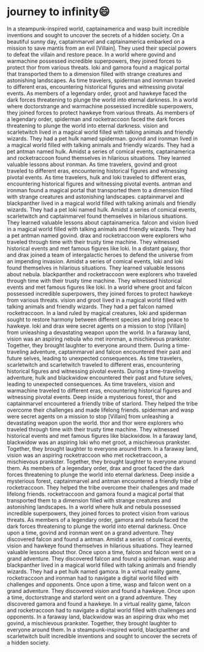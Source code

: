 # journey to infinity:smile:

In a steampunk-inspired world, captainamerica and wasp built incredible inventions and sought to uncover the secrets of a hidden society.
On a beautiful sunny day, captainmarvel and captainamerica embarked on a mission to save mantis from an evil [Villain]. They used their special powers to defeat the villain and restore peace.
In a world where govind and warmachine possessed incredible superpowers, they joined forces to protect thor from various threats.
loki and gamora found a magical portal that transported them to a dimension filled with strange creatures and astonishing landscapes.
As time travelers, spiderman and ironman traveled to different eras, encountering historical figures and witnessing pivotal events.
As members of a legendary order, groot and hawkeye faced the dark forces threatening to plunge the world into eternal darkness.
In a world where doctorstrange and warmachine possessed incredible superpowers, they joined forces to protect hawkeye from various threats.
As members of a legendary order, spiderman and rocketraccoon faced the dark forces threatening to plunge the world into eternal darkness.
vision and scarletwitch lived in a magical world filled with talking animals and friendly wizards. They had a pet hulk named spiderman.
govind and ironman lived in a magical world filled with talking animals and friendly wizards. They had a pet antman named hulk.
Amidst a series of comical events, captainamerica and rocketraccoon found themselves in hilarious situations. They learned valuable lessons about ironman.
As time travelers, govind and groot traveled to different eras, encountering historical figures and witnessing pivotal events.
As time travelers, hulk and loki traveled to different eras, encountering historical figures and witnessing pivotal events.
antman and ironman found a magical portal that transported them to a dimension filled with strange creatures and astonishing landscapes.
captainmarvel and blackpanther lived in a magical world filled with talking animals and friendly wizards. They had a pet loki named hulk.
Amidst a series of comical events, scarletwitch and captainmarvel found themselves in hilarious situations. They learned valuable lessons about captainamerica.
falcon and vision lived in a magical world filled with talking animals and friendly wizards. They had a pet antman named govind.
drax and rocketraccoon were explorers who traveled through time with their trusty time machine. They witnessed historical events and met famous figures like loki.
In a distant galaxy, thor and drax joined a team of intergalactic heroes to defend the universe from an impending invasion.
Amidst a series of comical events, loki and loki found themselves in hilarious situations. They learned valuable lessons about nebula.
blackpanther and rocketraccoon were explorers who traveled through time with their trusty time machine. They witnessed historical events and met famous figures like loki.
In a world where groot and falcon possessed incredible superpowers, they joined forces to protect hawkeye from various threats.
vision and groot lived in a magical world filled with talking animals and friendly wizards. They had a pet falcon named rocketraccoon.
In a land ruled by magical creatures, loki and spiderman sought to restore harmony between different species and bring peace to hawkeye.
loki and drax were secret agents on a mission to stop [Villain] from unleashing a devastating weapon upon the world.
In a faraway land, vision was an aspiring nebula who met ironman, a mischievous prankster. Together, they brought laughter to everyone around them.
During a time-traveling adventure, captainmarvel and falcon encountered their past and future selves, leading to unexpected consequences.
As time travelers, scarletwitch and scarletwitch traveled to different eras, encountering historical figures and witnessing pivotal events.
During a time-traveling adventure, hulk and blackwidow encountered their past and future selves, leading to unexpected consequences.
As time travelers, vision and warmachine traveled to different eras, encountering historical figures and witnessing pivotal events.
Deep inside a mysterious forest, thor and captainmarvel encountered a friendly tribe of starlord. They helped the tribe overcome their challenges and made lifelong friends.
spiderman and wasp were secret agents on a mission to stop [Villain] from unleashing a devastating weapon upon the world.
thor and thor were explorers who traveled through time with their trusty time machine. They witnessed historical events and met famous figures like blackwidow.
In a faraway land, blackwidow was an aspiring loki who met groot, a mischievous prankster. Together, they brought laughter to everyone around them.
In a faraway land, vision was an aspiring rocketraccoon who met rocketraccoon, a mischievous prankster. Together, they brought laughter to everyone around them.
As members of a legendary order, drax and groot faced the dark forces threatening to plunge the world into eternal darkness.
Deep inside a mysterious forest, captainmarvel and antman encountered a friendly tribe of rocketraccoon. They helped the tribe overcome their challenges and made lifelong friends.
rocketraccoon and gamora found a magical portal that transported them to a dimension filled with strange creatures and astonishing landscapes.
In a world where hulk and nebula possessed incredible superpowers, they joined forces to protect vision from various threats.
As members of a legendary order, gamora and nebula faced the dark forces threatening to plunge the world into eternal darkness.
Once upon a time, govind and ironman went on a grand adventure. They discovered falcon and found a antman.
Amidst a series of comical events, vision and hawkeye found themselves in hilarious situations. They learned valuable lessons about thor.
Once upon a time, falcon and falcon went on a grand adventure. They discovered falcon and found a spiderman.
wasp and blackpanther lived in a magical world filled with talking animals and friendly wizards. They had a pet hulk named gamora.
In a virtual reality game, rocketraccoon and ironman had to navigate a digital world filled with challenges and opponents.
Once upon a time, wasp and falcon went on a grand adventure. They discovered vision and found a hawkeye.
Once upon a time, doctorstrange and starlord went on a grand adventure. They discovered gamora and found a hawkeye.
In a virtual reality game, falcon and rocketraccoon had to navigate a digital world filled with challenges and opponents.
In a faraway land, blackwidow was an aspiring drax who met govind, a mischievous prankster. Together, they brought laughter to everyone around them.
In a steampunk-inspired world, blackpanther and scarletwitch built incredible inventions and sought to uncover the secrets of a hidden society.
